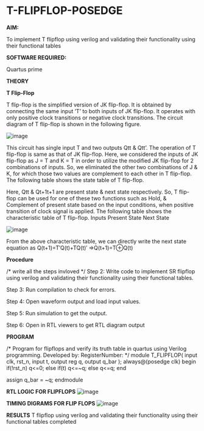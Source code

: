 # T-FLIPFLOP-POSEDGE

**AIM:**

To implement  T flipflop using verilog and validating their functionality using their functional tables

**SOFTWARE REQUIRED:**

Quartus prime

**THEORY**

**T Flip-Flop**

T flip-flop is the simplified version of JK flip-flop. It is obtained by connecting the same input ‘T’ to both inputs of JK flip-flop. It operates with only positive clock transitions or negative clock transitions. The circuit diagram of T flip-flop is shown in the following figure.

![image](https://github.com/naavaneetha/T-FLIPFLOP-POSEDGE/assets/154305477/458a68fe-2d08-4a9d-ac4f-7ae0480ce0bd)

 
This circuit has single input T and two outputs Qtt & Qtt’. The operation of T flip-flop is same as that of JK flip-flop. Here, we considered the inputs of JK flip-flop as J = T and K = T in order to utilize the modified JK flip-flop for 2 combinations of inputs. So, we eliminated the other two combinations of J & K, for which those two values are complement to each other in T flip-flop. The following table shows the state table of T flip-flop.

Here, Qtt & Qt+1t+1 are present state & next state respectively. So, T flip-flop can be used for one of these two functions such as Hold, & Complement of present state based on the input conditions, when positive transition of clock signal is applied. The following table shows the characteristic table of T flip-flop. Inputs Present State Next State

![image](https://github.com/naavaneetha/T-FLIPFLOP-POSEDGE/assets/154305477/cdd7fb32-539f-4b66-bb8d-f305a153c886)

 
From the above characteristic table, we can directly write the next state equation as Q(t+1)=T′Q(t)+TQ(t)′ ⇒Q(t+1)=T⊕Q(t)

**Procedure**

/* write all the steps invloved */
Step 2: Write code to implement SR flipflop using verilog and validating their functionality using their functional tables.

Step 3: Run compilation to check for errors.

Step 4: Open waveform output and load input values.

Step 5: Run simulation to get the output.

Step 6: Open in RTL viewers to get RTL diagram output

**PROGRAM**

/* Program for flipflops and verify its truth table in quartus using Verilog programming. Developed by: RegisterNumber:
*/
module T_FLIPFLOP( input clk, rst_n, input t,
output reg q,
output q_bar
);
always@(posedge clk) 
begin 
if(!rst_n)
 q<=0;
 else
 if(t)
 q<=~q;
 else
 q<=q;
 end
 
assign q_bar = ~q;
endmodule

**RTL LOGIC FOR FLIPFLOPS**
![image](https://github.com/ARIVAZHAGAN04/T-FLIPFLOP-POSEDGE/assets/161414455/6e6f7027-308c-4d34-aaa3-94819ce0cc0a)


**TIMING DIGRAMS FOR FLIP FLOPS**
![image](https://github.com/ARIVAZHAGAN04/T-FLIPFLOP-POSEDGE/assets/161414455/053b059c-4572-4cbd-af6c-7cf693324893)


**RESULTS**
T flipflop using verilog and validating their functionality using their functional tables completed
